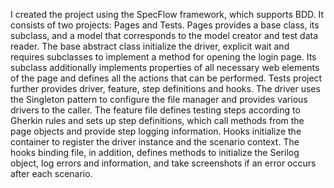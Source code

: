 I created the project using the SpecFlow framework, which supports BDD.
It consists of two projects: Pages and Tests.
Pages provides a base class, its subclass, and a model that corresponds to the model creator and test data reader. The base abstract class initialize the driver, explicit wait and requires subclasses to implement a method for opening the login page. Its subclass additionally implements properties of all necessary web elements of the page and defines all the actions that can be performed.
Tests project further provides driver, feature, step definitions and hooks. The driver uses the Singleton pattern to configure the file manager and provides various drivers to the caller. The feature file defines testing steps according to Gherkin rules and sets up step definitions, which call methods from the page objects and provide step logging information. Hooks initialize the container to register the driver instance and the scenario context. The hooks binding file, in addition, defines methods to initialize the Serilog object, log errors and information, and take screenshots if an error occurs after each scenario.
